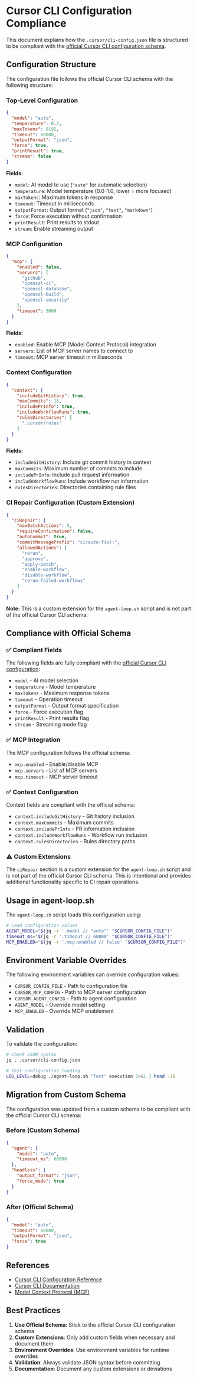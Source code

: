 # Cursor CLI Configuration Compliance

This document explains how the `.cursor/cli-config.json` file is structured to be compliant with the [official Cursor CLI configuration schema](https://cursor.com/docs/cli/reference/configuration).

## Configuration Structure

The configuration file follows the official Cursor CLI schema with the following structure:

### Top-Level Configuration

```json
{
  "model": "auto",
  "temperature": 0.2,
  "maxTokens": 8192,
  "timeout": 60000,
  "outputFormat": "json",
  "force": true,
  "printResult": true,
  "stream": false
}
```

**Fields:**
- `model`: AI model to use (`"auto"` for automatic selection)
- `temperature`: Model temperature (0.0-1.0, lower = more focused)
- `maxTokens`: Maximum tokens in response
- `timeout`: Timeout in milliseconds
- `outputFormat`: Output format (`"json"`, `"text"`, `"markdown"`)
- `force`: Force execution without confirmation
- `printResult`: Print results to stdout
- `stream`: Enable streaming output

### MCP Configuration

```json
{
  "mcp": {
    "enabled": false,
    "servers": [
      "github",
      "openssl-ci",
      "openssl-database",
      "openssl-build",
      "openssl-security"
    ],
    "timeout": 5000
  }
}
```

**Fields:**
- `enabled`: Enable MCP (Model Context Protocol) integration
- `servers`: List of MCP server names to connect to
- `timeout`: MCP server timeout in milliseconds

### Context Configuration

```json
{
  "context": {
    "includeGitHistory": true,
    "maxCommits": 15,
    "includePrInfo": true,
    "includeWorkflowRuns": true,
    "rulesDirectories": [
      ".cursor/rules"
    ]
  }
}
```

**Fields:**
- `includeGitHistory`: Include git commit history in context
- `maxCommits`: Maximum number of commits to include
- `includePrInfo`: Include pull request information
- `includeWorkflowRuns`: Include workflow run information
- `rulesDirectories`: Directories containing rule files

### CI Repair Configuration (Custom Extension)

```json
{
  "ciRepair": {
    "maxBatchActions": 5,
    "requireConfirmation": false,
    "autoCommit": true,
    "commitMessagePrefix": "ci(auto-fix):",
    "allowedActions": [
      "rerun",
      "approve",
      "apply-patch",
      "enable-workflow",
      "disable-workflow",
      "rerun-failed-workflows"
    ]
  }
}
```

**Note:** This is a custom extension for the `agent-loop.sh` script and is not part of the official Cursor CLI schema.

## Compliance with Official Schema

### ✅ Compliant Fields

The following fields are fully compliant with the [official Cursor CLI configuration](https://cursor.com/docs/cli/reference/configuration):

- `model` - AI model selection
- `temperature` - Model temperature
- `maxTokens` - Maximum response tokens
- `timeout` - Operation timeout
- `outputFormat` - Output format specification
- `force` - Force execution flag
- `printResult` - Print results flag
- `stream` - Streaming mode flag

### ✅ MCP Integration

The MCP configuration follows the official schema:
- `mcp.enabled` - Enable/disable MCP
- `mcp.servers` - List of MCP servers
- `mcp.timeout` - MCP server timeout

### ✅ Context Configuration

Context fields are compliant with the official schema:
- `context.includeGitHistory` - Git history inclusion
- `context.maxCommits` - Maximum commits
- `context.includePrInfo` - PR information inclusion
- `context.includeWorkflowRuns` - Workflow run inclusion
- `context.rulesDirectories` - Rules directory paths

### ⚠️ Custom Extensions

The `ciRepair` section is a custom extension for the `agent-loop.sh` script and is not part of the official Cursor CLI schema. This is intentional and provides additional functionality specific to CI repair operations.

## Usage in agent-loop.sh

The `agent-loop.sh` script loads this configuration using:

```bash
# Load configuration values
AGENT_MODEL="$(jq -r '.model // "auto"' "$CURSOR_CONFIG_FILE")"
timeout_ms="$(jq -r '.timeout // 60000' "$CURSOR_CONFIG_FILE")"
MCP_ENABLED="$(jq -r '.mcp.enabled // false' "$CURSOR_CONFIG_FILE")"
```

## Environment Variable Overrides

The following environment variables can override configuration values:

- `CURSOR_CONFIG_FILE` - Path to configuration file
- `CURSOR_MCP_CONFIG` - Path to MCP server configuration
- `CURSOR_AGENT_CONFIG` - Path to agent configuration
- `AGENT_MODEL` - Override model setting
- `MCP_ENABLED` - Override MCP enablement

## Validation

To validate the configuration:

```bash
# Check JSON syntax
jq . .cursor/cli-config.json

# Test configuration loading
LOG_LEVEL=debug ./agent-loop.sh "Test" execution 2>&1 | head -10
```

## Migration from Custom Schema

The configuration was updated from a custom schema to be compliant with the official Cursor CLI schema:

### Before (Custom Schema)
```json
{
  "agent": {
    "model": "auto",
    "timeout_ms": 60000
  },
  "headless": {
    "output_format": "json",
    "force_mode": true
  }
}
```

### After (Official Schema)
```json
{
  "model": "auto",
  "timeout": 60000,
  "outputFormat": "json",
  "force": true
}
```

## References

- [Cursor CLI Configuration Reference](https://cursor.com/docs/cli/reference/configuration)
- [Cursor CLI Documentation](https://cursor.com/docs/cli)
- [Model Context Protocol (MCP)](https://modelcontextprotocol.io/)

## Best Practices

1. **Use Official Schema**: Stick to the official Cursor CLI configuration schema
2. **Custom Extensions**: Only add custom fields when necessary and document them
3. **Environment Overrides**: Use environment variables for runtime overrides
4. **Validation**: Always validate JSON syntax before committing
5. **Documentation**: Document any custom extensions or deviations
